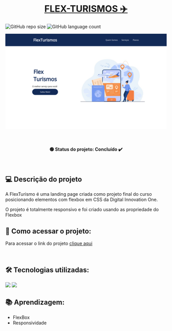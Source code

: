 <h1 align="center"><a href="#" alt="site flexturismo"> FLEX-TURISMOS ✈️ </a></h1>

![GitHub repo size](https://img.shields.io/github/repo-size/anafts/FlexTurismo?style=for-the-badge)
![GitHub language count](https://img.shields.io/github/languages/count/anafts/FlexTurismo?style=for-the-badge)

![preview](./.github/preview.png)

<br><h4 align="center"> 🟢 Status do projeto:  Concluído ✔️   </h4> <br>

## 💻 Descrição do projeto 

 
A FlexTurismo é uma landing page criada como projeto final do curso posicionando elementos com flexbox em CSS da Digital Innovation One. 

O projeto é totalmente responsivo e foi criado usando as propriedade do Flexbox
 <br>

 ## 🚀 Como acessar o projeto:
Para acessar o link do projeto [clique aqui](https://anafts.github.io/FlexTurismo/)

<br>

## 🛠️ Tecnologias utilizadas:  

<img src="https://img.shields.io/badge/HTML5-E34F26?style=for-the-badge&logo=html5&logoColor=white">
<img src="https://img.shields.io/badge/CSS3-1572B6?style=for-the-badge&logo=css3&logoColor=white">

<br>

## 📚 Aprendizagem:
- FlexBox
- Responsividade
